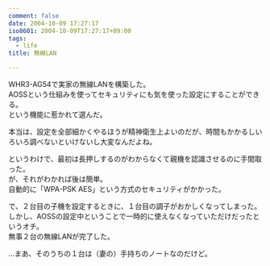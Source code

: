 ```yaml
---
comment: false
date: 2004-10-09 17:27:17
iso8601: 2004-10-09T17:27:17+09:00
tags:
  - life
title: 無線LAN

---
```


<div class="entry-body">
  <p>WHR3-AG54で実家の無線LANを構築した。<br />
    AOSSという仕組みを使ってセキュリティにも気を使った設定にすることができる。<br />
    という機能に惹かれて選んだ。</p>

  <p>本当は、設定を全部細かくやるほうが精神衛生上よいのだが、時間もかかるしいろいろ調べないといけないし大変なんだよね。</p>

  <p>というわけで、最初は長押しするのがわからなくて親機を認識させるのに手間取った。<br />
    が、それがわかれば後は簡単。<br />
    自動的に「WPA-PSK AES」という方式のセキュリティがかかった。</p>

  <p>で、２台目の子機を設定するときに、１台目の調子がおかしくなってしまった。<br />
    しかし、AOSSの設定中ということで一時的に使えなくなっていただけだったというオチ。<br />
    無事２台の無線LANが完了した。</p>

  <p>…まあ、そのうちの１台は（妻の）手持ちのノートなのだけど。</p>
</div>
